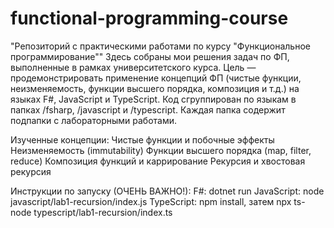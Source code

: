 # functional-programming-course
"Репозиторий с практическими работами по курсу "Функциональное программирование""
Здесь собраны мои решения задач по ФП, выполненные в рамках университетского курса. Цель — продемонстрировать применение концепций ФП (чистые функции, неизменяемость, функции высшего порядка, композиция и т.д.) на языках F#, JavaScript и TypeScript.
Код сгруппирован по языкам в папках /fsharp, /javascript и /typescript. Каждая папка содержит подпапки с лабораторными работами.

Изученные концепции:
Чистые функции и побочные эффекты
Неизменяемость (immutability)
Функции высшего порядка (map, filter, reduce)
Композиция функций и каррирование
Рекурсия и хвостовая рекурсия

Инструкции по запуску (ОЧЕНЬ ВАЖНО!):
F#: dotnet run
JavaScript: node javascript/lab1-recursion/index.js
TypeScript: npm install, затем npx ts-node typescript/lab1-recursion/index.ts
